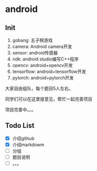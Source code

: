 # android
## Init

1. gobang:	五子棋游戏  
2. camera: Android camera开发  
3. sensor: android传感器  
4. ndk: android studio编写C++程序  
5. opencv: android+opencv开发  
6. tensorflow: android+tensorflow开发  
7. pytorch: android+pytorch开发  


大家自由组队，每个题目5人左右。

同学们可以在这里提意见，帮忙一起完善项目

项目完善中。。。

## Todo List
- [x] 介绍github
- [x] 介绍markdowm
- [ ] 分组
- [ ] 题目说明
- [ ] 。。。
